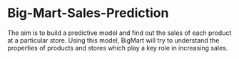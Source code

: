 # Big-Mart-Sales-Prediction
The aim is to build a predictive model and find out the sales of each product at a particular store. Using this model, BigMart will try to understand the properties of products and stores which play a key role in increasing sales.
